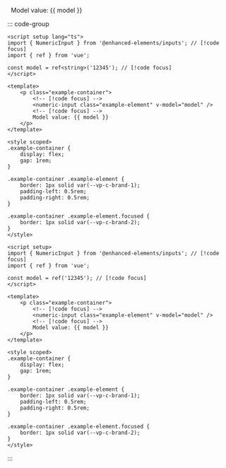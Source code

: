 <script setup lang="ts">
import { NumericInput } from '@enhanced-elements/inputs';
import { ref } from 'vue';

const model = ref<string>('12345');
</script>

<p class="example-container">
    <numeric-input class="example-element" v-model="model" />
    Model value: {{ model }}
</p>

<style lang="postcss" scoped>
.example-container {
    display: flex;
    gap: 1rem;

    .example-element {
        border: 1px solid var(--vp-c-brand-1);
        padding-left: 0.5rem;
        padding-right: 0.5rem;

        .focused {
            border: 1px solid var(--vp-c-brand-2);
        }
    }
}
</style>

::: code-group

```vue [Typescript]
<script setup lang="ts">
import { NumericInput } from '@enhanced-elements/inputs'; // [!code focus]
import { ref } from 'vue';

const model = ref<string>('12345'); // [!code focus]
</script>

<template>
    <p class="example-container">
        <!-- [!code focus] -->
        <numeric-input class="example-element" v-model="model" />
        <!-- [!code focus] -->
        Model value: {{ model }}
    </p>
</template>

<style scoped>
.example-container {
    display: flex;
    gap: 1rem;
}

.example-container .example-element {
    border: 1px solid var(--vp-c-brand-1);
    padding-left: 0.5rem;
    padding-right: 0.5rem;
}

.example-container .example-element.focused {
    border: 1px solid var(--vp-c-brand-2);
}
</style>
```

```vue [JavaScript]
<script setup>
import { NumericInput } from '@enhanced-elements/inputs'; // [!code focus]
import { ref } from 'vue';

const model = ref('12345'); // [!code focus]
</script>

<template>
    <p class="example-container">
        <!-- [!code focus] -->
        <numeric-input class="example-element" v-model="model" />
        <!-- [!code focus] -->
        Model value: {{ model }}
    </p>
</template>

<style scoped>
.example-container {
    display: flex;
    gap: 1rem;
}

.example-container .example-element {
    border: 1px solid var(--vp-c-brand-1);
    padding-left: 0.5rem;
    padding-right: 0.5rem;
}

.example-container .example-element.focused {
    border: 1px solid var(--vp-c-brand-2);
}
</style>
```

:::
